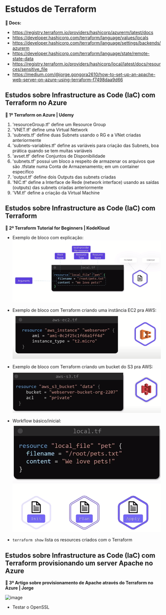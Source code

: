 # Estudos de Terraform 

**📃 Docs:**
  + https://registry.terraform.io/providers/hashicorp/azurerm/latest/docs
  + https://developer.hashicorp.com/terraform/language/values/locals
  + https://developer.hashicorp.com/terraform/language/settings/backends/azurerm
  + https://developer.hashicorp.com/terraform/language/state/remote-state-data
  + https://registry.terraform.io/providers/hashicorp/local/latest/docs/resources/sensitive_file
  + https://medium.com/@jorge.gongora2610/how-to-set-up-an-apache-web-server-on-azure-using-terraform-f7498daa9d66

## Estudos sobre Infrastructure as Code (IaC) com Terraform no Azure

**📂 1º Terraform on Azure | Udemy**
1. 'resourceGroup.tf' define um Resource Group
2. 'VNET.tf' define uma Virtual Network
3. 'subnets.tf' define duas Subnets usando o RG e a VNet criadas anteriormente
4. 'subnets-variables.tf' define as variáveis para criação das Subnets, boa prática quando se tem muitas variáveis
5. 'avset.tf' define Conjuntos de Disponibilidade
6. 'subnets.tf' possui um bloco a respeito de armazenar os arquivos que são .tfstate numa Conta de Armazenamento; em um container especifico
7. 'output.tf' define dois Outputs das subnets criadas
8. 'NIC.tf' define a Interface de Rede (network interface) usando as saídas (outputs) das subnets criadas anteriormente
9. 'VM.tf' define a criação da Virtual Machine 

## Estudos sobre Infrastructure as Code (IaC) com Terraform 

**📂 2º Terraform Tutorial for Beginners | KodeKloud**

  + Exemplo de bloco com explicação:
  ![block_example](image.png)

  + Exemplo de bloco com Terraform criando uma instância EC2 pra AWS:
  ![aws_ec2-creation_block](image-1.png)

  + Exemplo de bloco com Terraform criando um bucket do S3 pra AWS:
  ![aws_s3-bucket_creation_block](image-2.png)

  + Workflow básico/inicial:
  ![workflow-basico](image-3.png)

  + `` terraform show `` lista os resources criados com o Terraform

## Estudos sobre Infrastructure as Code (IaC) com Terraform provisionando um server Apache no Azure

**📂 3º Artigo sobre provisionamento de Apache através do Terraform no Azure | Jorge**

<img width="530" alt="image" src="https://github.com/CarolinaSFreitas/Terraform-Studies/assets/99994934/dd90ad28-10fc-45e4-827b-54e41f73679f">

- Testar o OpenSSL 